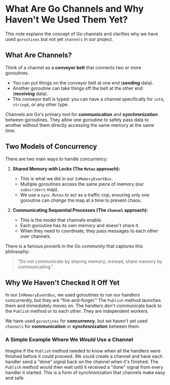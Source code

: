 # What Are Go Channels and Why Haven't We Used Them Yet?

This note explains the concept of Go channels and clarifies why we have used `goroutines` but not yet `channels` in our project.

## What Are Channels?

Think of a channel as a **conveyor belt** that connects two or more goroutines.

-   You can put things on the conveyor belt at one end (**sending** data).
-   Another goroutine can take things off the belt at the other end (**receiving** data).
-   The conveyor belt is typed: you can have a channel specifically for `int`s, `string`s, or any other type.

Channels are Go's primary tool for **communication** and **synchronization** between goroutines. They allow one goroutine to safely pass data to another without them directly accessing the same memory at the same time.

## Two Models of Concurrency

There are two main ways to handle concurrency:

1.  **Shared Memory with Locks (The `Mutex` approach):**
    -   This is what we did in our `InMemoryEventBus`.
    -   Multiple goroutines access the same piece of memory (our `subscribers` map).
    -   We use a `sync.Mutex` to act as a traffic cop, ensuring only one goroutine can *change* the map at a time to prevent chaos.

2.  **Communicating Sequential Processes (The `Channel` approach):**
    -   This is the model that channels enable.
    -   Each goroutine has its own memory and doesn't share it.
    -   When they need to coordinate, they pass messages to each other over channels.

There is a famous proverb in the Go community that captures this philosophy:

> "Do not communicate by sharing memory; instead, share memory by communicating."

## Why We Haven't Checked It Off Yet

In our `InMemoryEventBus`, we used goroutines to run our handlers concurrently, but they are "fire-and-forget." The `Publish` method launches them and immediately moves on. The handlers don't communicate back to the `Publish` method or to each other. They are independent workers.

We have used `goroutines` for **concurrency**, but we haven't yet used `channels` for **communication** or **synchronization** between them.

### A Simple Example Where We *Would* Use a Channel

Imagine if the `Publish` method needed to know when all the handlers were finished before it could proceed. We could create a channel and have each handler send a "done" signal back on the channel when it's finished. The `Publish` method would then wait until it received a "done" signal from every handler it started. This is a form of synchronization that channels make easy and safe.
